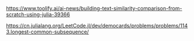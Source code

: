 https://www.toolify.ai/ai-news/building-text-similarity-comparison-from-scratch-using-julia-39366




https://cn.julialang.org/LeetCode.jl/dev/democards/problems/problems/1143.longest-common-subsequence/
